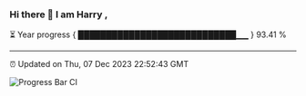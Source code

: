 ### Hi there 👋 I am Harry , 

⏳ Year progress { ████████████████████████████▁▁ } 93.41 %

---

⏰ Updated on Thu, 07 Dec 2023 22:52:43 GMT

![Progress Bar CI](https://github.com/duykhang68/duykhang68/workflows/Progress%20Bar%20CI/badge.svg)

